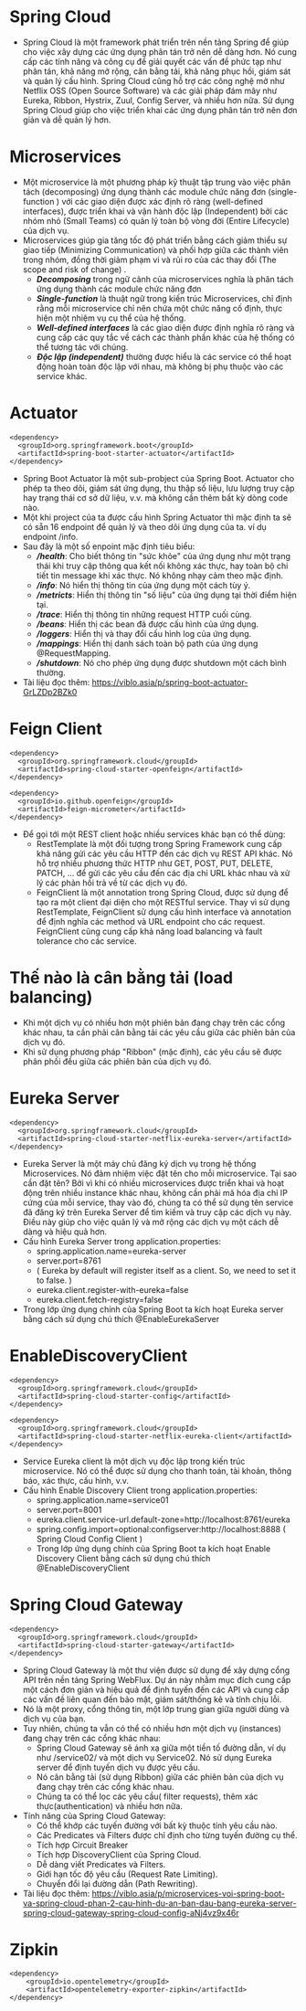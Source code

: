 # Spring Cloud 
- Spring Cloud là một framework phát triển trên nền tảng Spring để giúp cho việc xây dựng các ứng dụng phân tán trở nên dễ dàng hơn. Nó cung cấp các tính năng và công cụ để giải quyết các vấn đề phức tạp như phân tán, khả năng mở rộng, cân bằng tải, khả năng phục hồi, giám sát và quản lý cấu hình. Spring Cloud cũng hỗ trợ các công nghệ mở như Netflix OSS (Open Source Software) và các giải pháp đám mây như Eureka, Ribbon, Hystrix, Zuul, Config Server, và nhiều hơn nữa. Sử dụng Spring Cloud giúp cho việc triển khai các ứng dụng phân tán trở nên đơn giản và dễ quản lý hơn.
# Microservices
- Một microservice là một phương pháp kỹ thuật tập trung vào việc phân tách (decomposing) ứng dụng thành các module chức năng đơn (single-function ) với các giao diện được xác định rõ ràng (well-defined interfaces), được triển khai và vận hành độc lập (Independent) bởi các nhóm nhỏ (Small Teams) có quản lý toàn bộ vòng đời (Entire Lifecycle) của dịch vụ.
- Microservices giúp gia tăng tốc độ phát triển bằng cách giảm thiểu sự giao tiếp (Minimizing Communication) và phối hợp giữa các thành viên trong nhóm, đồng thời giảm phạm vi và rủi ro của các thay đổi (The scope and risk of change) .
  - ***Decomposing*** trong ngữ cảnh của microservices nghĩa là phân tách ứng dụng thành các module chức năng đơn
  - ***Single-function*** là thuật ngữ trong kiến trúc Microservices, chỉ định rằng mỗi microservice chỉ nên chứa một chức năng cố định, thực hiện một nhiệm vụ cụ thể của hệ thống.
  - ***Well-defined interfaces*** là các giao diện được định nghĩa rõ ràng và cung cấp các quy tắc về cách các thành phần khác của hệ thống có thể tương tác với chúng.
  - ***Độc lập (independent)*** thường được hiểu là các service có thể hoạt động hoàn toàn độc lập với nhau, mà không bị phụ thuộc vào các service khác.
# Actuator
~~~
<dependency>
  <groupId>org.springframework.boot</groupId>
  <artifactId>spring-boot-starter-actuator</artifactId>
</dependency>
~~~
- Spring Boot Actuator là một sub-probject của Spring Boot. Actuator cho phép ta theo dõi, giám sát ứng dụng, thu thập số liệu, lưu lượng truy cập hay trạng thái cơ sở dữ liệu, v.v. mà không cần thêm bất kỳ dòng code nào.
- Một khi project của ta được cấu hình Spring Actuator thì mặc định ta sẽ có sẵn 16 endpoint để quản lý và theo dõi ứng dụng của ta. ví dụ endpoint /info.
- Sau đây là một số enpoint mặc định tiêu biểu:
  - ***/health***: Cho biết thông tin "sức khỏe" của ứng dụng như một trạng thái khi truy cập thông qua kết nối không xác thực, hay toàn bộ chi tiết tin message khi xác thực. Nó không nhạy cảm theo mặc định.
  - ***/info***: Nó hiển thị thông tin của ứng dụng một cách tùy ý.
  - ***/metricts***: Hiển thị thông tin "số liệu" của ứng dụng tại thời điểm hiện tại.
  - ***/trace***: Hiển thị thông tin những request HTTP cuối cùng.
  - ***/beans***: Hiển thị các bean đã được cấu hình của ứng dụng.
  - ***/loggers***: Hiển thị và thay đổi cấu hình log của ứng dụng.
  - ***/mappings***: Hiển thị danh sách toàn bộ path của ứng dụng @RequestMapping.
  - ***/shutdown***: Nó cho phép ứng dụng được shutdown một cách bình thường.
- Tài liệu đọc thêm: https://viblo.asia/p/spring-boot-actuator-GrLZDp2BZk0
# Feign Client
~~~
<dependency>
  <groupId>org.springframework.cloud</groupId>
  <artifactId>spring-cloud-starter-openfeign</artifactId>
</dependency>

<dependency>
  <groupId>io.github.openfeign</groupId>
  <artifactId>feign-micrometer</artifactId>
</dependency>
~~~
- Để gọi tới một REST client hoặc nhiều services khác bạn có thể dùng:
  - RestTemplate là một đối tượng trong Spring Framework cung cấp khả năng gửi các yêu cầu HTTP đến các dịch vụ REST API khác. Nó hỗ trợ nhiều phương thức HTTP như GET, POST, PUT, DELETE, PATCH, ... để gửi các yêu cầu đến các địa chỉ URL khác nhau và xử lý các phản hồi trả về từ các dịch vụ đó.
  - FeignClient là một annotation trong Spring Cloud, được sử dụng để tạo ra một client đại diện cho một RESTful service. Thay vì sử dụng RestTemplate, FeignClient sử dụng cấu hình interface và annotation để định nghĩa các method và URL endpoint cho các request. FeignClient cũng cung cấp khả năng load balancing và fault tolerance cho các service.
# Thế nào là cân bằng tải (load balancing)
- Khi một dịch vụ có nhiều hơn một phiên bản đang chạy trên các cổng khác nhau, ta cần phải cân bằng tải các yêu cầu giữa các phiên bản của dịch vụ đó.
- Khi sử dụng phương pháp "Ribbon" (mặc định), các yêu cầu sẽ được phân phối đều giữa các phiên bản của dịch vụ đó.
# Eureka Server
~~~
<dependency>
  <groupId>org.springframework.cloud</groupId>
  <artifactId>spring-cloud-starter-netflix-eureka-server</artifactId>
</dependency>
~~~
- Eureka Server là một máy chủ đăng ký dịch vụ trong hệ thống Microservices. Nó đảm nhiệm việc đặt tên cho mỗi microservice. Tại sao cần đặt tên? Bởi vì khi có nhiều microservices được triển khai và hoạt động trên nhiều instance khác nhau, không cần phải mã hóa địa chỉ IP cứng của mỗi service, thay vào đó, chúng ta có thể sử dụng tên service đã đăng ký trên Eureka Server để tìm kiếm và truy cập các dịch vụ này. Điều này giúp cho việc quản lý và mở rộng các dịch vụ một cách dễ dàng và hiệu quả hơn.
- Cấu hình Eureka Server trong application.properties:
  - spring.application.name=eureka-server
  - server.port=8761
  - ( Eureka by default will register itself as a client. So, we need to set it to false. )
  - eureka.client.register-with-eureka=false
  - eureka.client.fetch-registry=false
- Trong lớp ứng dụng chính của Spring Boot ta kích hoạt Eureka server bằng cách sử dụng chú thích @EnableEurekaServer
# EnableDiscoveryClient
~~~
<dependency>
  <groupId>org.springframework.cloud</groupId>
  <artifactId>spring-cloud-starter-config</artifactId>
</dependency>

<dependency>
  <groupId>org.springframework.cloud</groupId>
  <artifactId>spring-cloud-starter-netflix-eureka-client</artifactId>
</dependency>
~~~
- Service Eureka client là một dịch vụ độc lập trong kiến trúc microservice. Nó có thể được sử dụng cho thanh toán, tài khoản, thông báo, xác thực, cấu hình, v.v.
- Cấu hình Enable Discovery Client trong application.properties:
  - spring.application.name=service01
  - server.port=8001
  - eureka.client.service-url.default-zone=http://localhost:8761/eureka
  - spring.config.import=optional:configserver:http://localhost:8888 ( Spring Cloud Config Client )
  - Trong lớp ứng dụng chính của Spring Boot ta kích hoạt Enable Discovery Client bằng cách sử dụng chú thích @EnableDiscoveryClient
# Spring Cloud Gateway
~~~
<dependency>
  <groupId>org.springframework.cloud</groupId>
  <artifactId>spring-cloud-starter-gateway</artifactId>
</dependency>
~~~
- Spring Cloud Gateway là một thư viện được sử dụng để xây dựng cổng API trên nền tảng Spring WebFlux. Dự án này nhằm mục đích cung cấp một cách đơn giản và hiệu quả để định tuyến đến các API và cung cấp các vấn đề liên quan đến bảo mật, giám sát/thống kê và tính chịu lỗi.
- Nó là một proxy, cổng thông tin, một lớp trung gian giữa người dùng và dịch vụ của bạn.
- Tuy nhiên, chúng ta vẫn có thể có nhiều hơn một dịch vụ (instances) đang chạy trên các cổng khác nhau:
  - Spring Cloud Gateway sẽ ánh xạ giữa một tiền tố đường dẫn, ví dụ như /service02/ và một dịch vụ Service02. Nó sử dụng Eureka server để định tuyến dịch vụ được yêu cầu.
  - Nó cân bằng tải (sử dụng Ribbon) giữa các phiên bản của dịch vụ đang chạy trên các cổng khác nhau.
  - Chúng ta có thể lọc các yêu cầu( filter requests), thêm xác thực(authentication) và nhiều hơn nữa.
- Tính năng của Spring Cloud Gateway:
  - Có thể khớp các tuyến đường với bất kỳ thuộc tính yêu cầu nào.
  - Các Predicates và Filters được chỉ định cho từng tuyến đường cụ thể.
  - Tích hợp Circuit Breaker
  - Tích hợp DiscoveryClient của Spring Cloud.
  - Dễ dàng viết Predicates và Filters.
  - Giới hạn tốc độ yêu cầu (Request Rate Limiting).
  - Chuyển đổi lại đường dẫn (Path Rewriting).
- Tài liệu đọc thêm: https://viblo.asia/p/microservices-voi-spring-boot-va-spring-cloud-phan-2-cau-hinh-du-an-ban-dau-bang-eureka-server-spring-cloud-gateway-spring-cloud-config-aNj4vz9x46r
# Zipkin
~~~
<dependency>
    <groupId>io.opentelemetry</groupId>
    <artifactId>opentelemetry-exporter-zipkin</artifactId>
</dependency>
~~~
